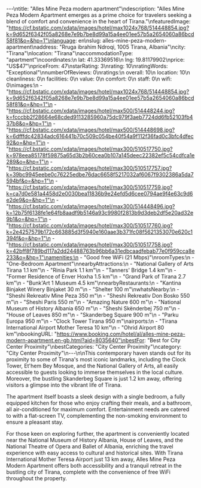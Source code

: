 ---\ntitle: "Alles Mine Peza modern apartment"\ndescription: "Alles Mine Peza Modern Apartment emerges as a prime choice for travelers seeking a blend of comfort and convenience in the heart of Tirana."\nfeaturedImage: "https://cf.bstatic.com/xdata/images/hotel/max1024x768/514448854.jpg?k=9d652f6342f05a8268e7e9b7be8d99a15a4ee01ee57b5a2654060a86bcd58f81&o=&hp=1"\nlanguage: en\nslug: alles-mine-peza-modern-apartment\naddress: "Rruga ibrahim Ndroqi, 1005 Tirana, Albania"\ncity: "Tirana"\nlocation: "Tirana"\naccommodationType: "apartment"\ncoordinates:\n  lat: 41.33369516\n  lng: 19.81179902\nprice: "US$47"\npriceFrom: 47\nstarRating: 3\nrating: 10\nratingWords: "Exceptional"\nnumberOfReviews: 0\nratings:\n  overall: 10\n  location: 10\n  cleanliness: 0\n  facilities: 0\n  value: 0\n  comfort: 0\n  staff: 0\n  wifi: 0\nimages:\n  - "https://cf.bstatic.com/xdata/images/hotel/max1024x768/514448854.jpg?k=9d652f6342f05a8268e7e9b7be8d99a15a4ee01ee57b5a2654060a86bcd58f81&o=&hp=1"\n  - "https://cf.bstatic.com/xdata/images/hotel/max500/514448244.jpg?k=fcccbb2f28664e68cded9113285960a75dc979f3aeb7724dd6fb52103fb437b8&o=&hp=1"\n  - "https://cf.bstatic.com/xdata/images/hotel/max500/514448698.jpg?k=6dfffdc42834adc616441b70c509c054be40f54a9f112f36fad0c3bfc4dfec92&o=&hp=1"\n  - "https://cf.bstatic.com/xdata/images/hotel/max300/510517750.jpg?k=978eea85178f59875a65d3b2b60cea0b107a145deec22382ef5c54cdfca1e289&o=&hp=1"\n  - "https://cf.bstatic.com/xdata/images/hotel/max300/510517757.jpg?k=39bc9945eebe0c76225edbe76dac6658f5217032af6067f9302386a5da7594bf&o=&hp=1"\n  - "https://cf.bstatic.com/xdata/images/hotel/max300/510517759.jpg?k=ca7d0e581a4458d2e0030bea11836b9e24efd5d6cee0794ae9f4e63c9d6e2de9&o=&hp=1"\n  - "https://cf.bstatic.com/xdata/images/hotel/max300/514448496.jpg?k=12b75f6138fe1e64fb8aadf9b5146a93c9980f2813b9d3deb2df5e20ad32e9b1&o=&hp=1"\n  - "https://cf.bstatic.com/xdata/images/hotel/max300/510517760.jpg?k=2e4257579b172c663885d3f5940e160aae3b371fc08f5621353070e620c1394f&o=&hp=1"\n  - "https://cf.bstatic.com/xdata/images/hotel/max300/510517758.jpg?k=42bff8f789bd117a2dd24488763b96bb6a31edbcaadfebab77e0f959cca8e233&o=&hp=1"\namenities:\n  - "Good free WiFi (21 Mbps)"\nroomTypes:\n  - "One-Bedroom Apartment"\nnearbyAttractions:\n  - "National Gallery of Arts Tirana 1.1 km"\n  - "Rinia Park 1.1 km"\n  - "Tanners' Bridge 1.4 km"\n  - "Former Residence of Enver Hoxha 1.5 km"\n  - "Grand Park of Tirana 2.7 km"\n  - "Bunk'Art 1 Museum 4.5 km"\nnearbyRestaurants:\n  - "Kantina Binjaket Winery Binjaket 30 m"\n  - "Shelter 100 m"\nwhatsNearby:\n  - "Sheshi Rekreativ Mine Peza 350 m"\n  - "Sheshi Rekreativ Don Bosko 550 m"\n  - "Sheshi Paris 550 m"\n  - "Amazing Nature 600 m"\n  - "National Museum of History Albania 650 m"\n  - "Sheshi Skënderbej 750 m"\n  - "House of Leaves 850 m"\n  - "Skanderbeg Square 900 m"\n  - "Parku Europa 950 m"\n  - "Clock Tower Tirana 950 m"\nairports:\n  - "Tirana International Airport Mother Teresa 10 km"\n  - "Ohrid Airport 80 km"\nbookingURL: "https://www.booking.com/hotel/al/alles-mine-peza-modern-apartment.en-gb.html?aid=8035640"\nbestFor: "Best for City Center Proximity"\nbestCategories: "City Center Proximity"\ncategory: "City Center Proximity"\n---\n\nThis contemporary haven stands out for its proximity to some of Tirana's most iconic landmarks, including the Clock Tower, Et'hem Bey Mosque, and the National Gallery of Arts, all easily accessible to guests looking to immerse themselves in the local culture. Moreover, the bustling Skanderbeg Square is just 1.2 km away, offering visitors a glimpse into the vibrant life of Tirana.

The apartment itself boasts a sleek design with a single bedroom, a fully equipped kitchen for those who enjoy crafting their meals, and a bathroom, all air-conditioned for maximum comfort. Entertainment needs are catered to with a flat-screen TV, complementing the non-smoking environment to ensure a pleasant stay.

For those keen on exploring further, the apartment is conveniently located near the National Museum of History Albania, House of Leaves, and the National Theatre of Opera and Ballet of Albania, enriching the travel experience with easy access to cultural and historical sites. With Tirana International Mother Teresa Airport just 13 km away, Alles Mine Peza Modern Apartment offers both accessibility and a tranquil retreat in the bustling city of Tirana, complete with the convenience of free WiFi throughout the property.
